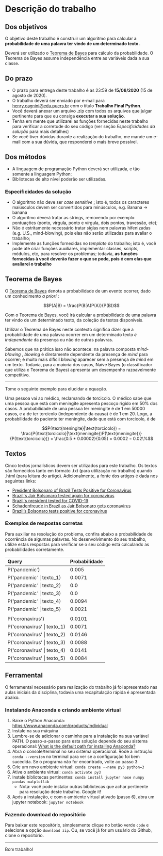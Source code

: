 # Descrição do trabalho

## Dos objetivos

O objetivo deste trabalho é construir um algoritmo para calcular a **probabilidade de uma palavra ter vindo de um determinado texto.**

Deverá ser utilizado o [Teorema de Bayes](https://pt.wikipedia.org/wiki/Teorema_de_Bayes) para cálculo da probabilidade. O Teorema de Bayes assume independência entre as variáveis dada a sua classe.

## Do prazo

* O prazo para entrega deste trabalho é as 23:59 de **15/08/2020** (15 de agosto de 2020). 
* O trabalho deverá ser enviado por e-mail para henry.cagnini@edu.pucrs.br com o título **Trabalho Final Python**.
* Você deverá anexar um arquivo .zip com todos os arquivos que julgar pertinente para que eu consiga **executar a sua solução**.
* Tenha em mente que utilizarei as funções fornecidas neste trabalho para verificar a corretude do seu código (ver seção _Especificidades da solução_ para mais detalhes)
* Se você tiver dúvidas durante a realização do trabalho, me mande um e-mail com a sua dúvida, que responderei o mais breve possível. 

## Dos métodos

* A linguagem de programação Python deverá ser utilizada, e tão somente a linguagem Python; 
* Bibliotecas de alto nível poderão ser utilizadas.

### Especificidades da solução

* O algoritmo não deve ser _case sensitive_ ; isto é, todos os caracteres maiúsculos devem ser convertidos para minúsculos, e.g. Banana -> banana
* O algoritmo deverá tratar as strings, removendo por exemplo pontuações (ponto, vírgula, ponto e vírgula, dois pontos, travessão, etc);
* Não é estritamente necessário tratar siglas nem palavras hifenizadas (e.g. U.S., mind-blowing), pois elas não serão utilizadas para avaliar o trabalho; 
* Implemente as funções fornecidas no _template_ do trabalho; isto é, você pode até criar funções auxiliares, implementar classes, scripts, módulos, etc, para resolver os problemas; todavia, **as funções fornecidas à você deverão fazer o que se pede, pois é com elas que avaliarei o trabalho**

## Teorema de Bayes

O [Teorema de Bayes](https://pt.wikipedia.org/wiki/Teorema_de_Bayes) denota a probabilidade de um evento ocorrer, dado um conhecimento _a priori_ :

$$P(A|B) = \frac{P(B|A)P(A)}{P(B)}$$

Com o Teorema de Bayes, você irá calcular a probabilidade de uma palavra ter vindo de um determinado texto, da coleção de textos disponíveis.

Utilizar o Teorema de Bayes neste contexto significa dizer que a probabilidade de uma palavra ocorrer em um determinado texto _é independente_ da presença ou não de outras palavras.

Sabemos que na prática isso não acontece: na palavra composta _mind-blowing_ , _blowing_ é diretamente dependente da presença de _mind_ para ocorrer; é muito mais difícil _blowing_ aparecer sem a presença de _mind_ em um texto. Todavia, para a maioria dos casos, Naïve Bayes (o classificador que utiliza o Teorema de Bayes) apresenta um desempenho razoavelmente competitivo.

---

Tome o seguinte exemplo para elucidar a equação.

Uma pessoa vai ao médico, reclamando de torcicolo. O médico sabe que uma pessoa que está com meningite apresenta pescoço rígido em 50% dos casos. A probabilidade de uma pessoa ter meningite é de 1 em 50000 casos, e a de ter torcicolo (independente da causa) é de 1 em 20. Logo, a probabilidade do paciente ter meningite, dado que está com torcicolo, é de

$$P(\text{meningite}|\text{torcicolo}) = \frac{P(\text{torcicolo}|\text{meningite})P(\text{meningite})}{P(\text{torcicolo})} = \frac{0.5 * 0.00002}{0.05} = 0.0002 = 0.02\%$$

## Textos

Cinco textos jornalísticos devem ser utilizados para este trabalho. Os textos são fornecidos tanto em formato .txt (para utilização no trabalho) quando .html (para leitura do artigo). Adicionalmente, a fonte dos artigos é dada nos seguintes links:

* [President Bolsonaro of Brazil Tests Positive for Coronavirus](https://www.nytimes.com/2020/07/07/world/americas/brazil-bolsonaro-coronavirus.html)
* [Brazil's Jair Bolsonaro tested again for coronavirus](https://www.theguardian.com/world/2020/jul/07/brazil-jair-bolsonaro-tested-again-for-coronavirus)
* [Brazil's president tested for COVID-19](https://www3.nhk.or.jp/nhkworld/en/news/20200707_18/)
* [Schadenfreude in Brazil as Jair Bolsonaro gets coronavirus](https://www.dw.com/en/schadenfreude-in-brazil-as-jair-bolsonaro-gets-coronavirus/a-54097353)
* [Brazil’s Bolsonaro tests positive for coronavirus](https://www.washingtonpost.com/world/the_americas/coronavirus-brazil-bolsonaro-tests-positive/2020/07/07/5fa71548-c049-11ea-b4f6-cb39cd8940fb_story.html)

### Exemplos de respostas corretas

Para auxiliar na resolução do problema, confira abaixo a probabilidade de ocorrência de algumas palavras. No desenvolvimento do seu trabalho, utilize estas respostas para verificar se o seu código está calculando as probabilidades corretamente.

|  Query                        |  Probabilidade  |
|:------------------------------|:----------------|
| P('pandemic')                 |  0.005          |
| P('pandemic' \| texto_1)      |  0.0071         |
| P('pandemic' \| texto_2)      |  0.0            |
| P('pandemic' \| texto_3)      |  0.0            |
| P('pandemic' \| texto_4)      |  0.0094         |
| P('pandemic' \| texto_5)      |  0.0021         |
|                               |                 |
| P('coronavirus')			    |  0.0101         |
| P('coronavirus' \| texto_1)	|  0.0071         |
| P('coronavirus' \| texto_2)	|  0.0146         |
| P('coronavirus' \| texto_3)	|  0.0088         |
| P('coronavirus' \| texto_4)	|  0.0141         |
| P('coronavirus' \| texto_5)	|  0.0084         |

## Ferramental

O ferramental necessário para realização do trabalho já foi apresentado nas aulas iniciais da disciplina, todavia uma recapitulação rápida é apresentada abaixo.

### Instalando Anaconda e criando ambiente virtual

1. Baixe o Python Anaconda: https://www.anaconda.com/products/individual
2. Instale na sua máquina
3. Lembre-se de adicionar o caminho para a instalação na sua variável PATH. O passo-a-passo para esta solução depende do seu sistema operacional: [What is the default path for installing Anaconda?](https://docs.anaconda.com/anaconda/user-guide/faq/#:~:text=If%20you%20accept%20the%20default,your%2Dusername%3E%5CAnaconda3%5C)
4. Abra o console/terminal no seu sistema operacional. Rode a instrução `conda --version` no terminal para ver se a configuração foi bem sucedida. Se o programa não for encontrado, volte ao passo 3
5. Crie um novo ambiente virtual: ```conda create --name py3 python=3```
6. Ative o ambiente virtual: ```conda activate py3```
7. Instale bibliotecas pertinentes: ```conda install jupyter nose numpy pandas matplotlib``` 
    * Nota: você pode instalar outras bibliotecas que achar pertinente para resolução deste trabalho. Google it!
8. Após a instalação, e com o ambiente virtual ativado (passo 6), abra um jupyter notebook: ```jupyter notebook```

### Fazendo download do repositório

Para baixar este repositório, simplesmente clique no botão verde `code` e selecione a opção `download zip`. Ou, se você já for um usuário do Github, clone o repositório.

--- 
Bom trabalho!


